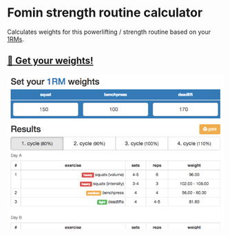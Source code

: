 # Fomin strength routine calculator

Calculates weights for this powerlifting / strength routine based on your [1RMs](http://torrancetraininglab.com/2013/07/15/1rm/).

## [💪 Get your weights!](http://crazko.github.io/fomin)

[![screenshot](screenshot.png)](http://crazko.github.io/fomin)
